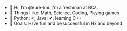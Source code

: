 - 👋 Hi, I’m @eure-kai. I'm a freshman at BCA.
- 👀 Things I like: Math, Science, Coding, Playing games
- 🌱 Python: ✔, Java: ✔, learning C++
- 🚀 Goals: Have fun and be successful in HS and beyond

<!---
eure-kai/eure-kai is a ✨ special ✨ repository because its `README.md` (this file) appears on your GitHub profile.
You can click the Preview link to take a look at your changes.
--->
